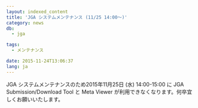```yaml
---
layout: indexed_content
title: 'JGA システムメンテナンス (11/25 14:00～)'
category: news
db:
  - jga

tags:
  - メンテナンス

date: 2015-11-24T13:06:37
lang: ja
---
```


JGA システムメンテナンスのため2015年11月25日 (水) 14:00-15:00 に JGA Submission/Download Tool と Meta Viewer が利用できなくなります。何卒宜しくお願いいたします。
